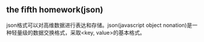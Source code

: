 ## the fifth homework(json)

json格式可以对高维数据进行表达和存储。json(javascript object nonation)是一种轻量级的数据交换格式，采取<key, value>的基本格式。
